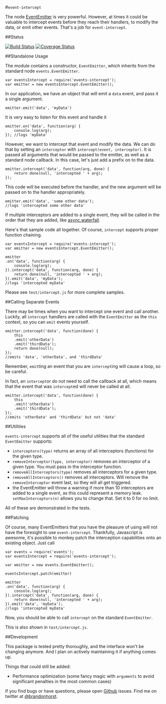 #`event-intercept`

The node [EventEmitter](http://nodejs.org/api/events.html) is very powerful. However, at times it could be valuable to intercept events before they reach their handlers, to modify the data, or emit other events. That's a job for `event-intercept`.

##Status

[![Build Status](https://travis-ci.org/brandonhorst/events-intercept.svg?branch=master)](https://travis-ci.org/brandonhorst/events-intercept)
[![Coverage Status](https://coveralls.io/repos/brandonhorst/events-intercept/badge.png?branch=master)](https://coveralls.io/r/brandonhorst/events-intercept?branch=master)

##Standalone Usage

The module contains a constructor, `EventEmitter`, which inherits from the standard node `events.EventEmitter`.

	var eventsIntercept = require('events-intercept');
	var emitter = new eventsIntercept.EventEmitter();

In our application, we have an object that will emit a `data` event, and pass it a single argument.

	emitter.emit('data', 'myData')

It is very easy to listen for this event and handle it

	emitter.on('data', function(arg) {
		console.log(arg);
	}); //logs 'myData'

However, we want to intercept that event and modify the data. We can do that by setting an `interceptor` with `intercept(event, interceptor)`. It is passed all arguments that would be passed to the emitter, as well as a standard node callback. In this case, let's just add a prefix on to the data.

	emitter.intercept('data', function(arg, done) {
		return done(null, 'intercepted ' + arg);
	});

This code will be executed before the handler, and the new argument will be passed on to the handler appropriately.

	emitter.emit('data', 'some other data');
	//logs 'intercepted some other data'

If multiple interceptors are added to a single event, they will be called in the order that they are added, like [async.waterfall](https://github.com/caolan/async#waterfall).

Here's that sample code all together. Of course, `intercept` supports proper function chaining.

	var eventsIntercept = require('events-intercept');
	var emitter = new eventsIntercept.EventEmitter();

	emitter
	.on('data', function(arg) {
		console.log(arg);
	}).intercept('data', function(arg, done) {
		return done(null, 'intercepted ' + arg);
	}).emit('data', 'myData');
	//logs 'intercepted myData'

Please see `test/intercept.js` for more complete samples.

##Calling Separate Events

There may be times when you want to intercept one event and call another. Luckily, all `intercept` handlers are called with the `EventEmitter` as the `this` context, so you can `emit` events yourself.

	emitter.intercept('data', function(done) {
		this
		.emit('otherData')
		.emit('thirdData');
		return done(null);
	});
	//emits 'data', 'otherData', and 'thirdData'

Remember, `emit`ting an event that you are `intercept`ing will cause a loop, so be careful.

In fact, an `intercept`or do not need to call the callback at all, which means that the event that was `intercept`ed will never be called at all.


	emitter.intercept('data', function(done) {
		this
		.emit('otherData')
		.emit('thirdData');
	});
	//emits 'otherData' and 'thirdData' but not 'data'

##Utilities

`events-intercept` supports all of the useful utilities that the standard `EventEmitter` supports:

* `interceptors(type)` returns an array of all interceptors (functions) for the given type.
* `removeInterceptor(type, interceptor)` removes an interceptor of a given type. You must pass in the interceptor function.
* `removeAllInterceptors(type)` removes all interceptors for a given type.
* `removeAllInterceptors()` removes all interceptors. Will remove the `removeInterceptor` event last, so they will all get triggered.
* the EventEmitter will throw a warning if more than 10 interceptors are added to a single event, as this could represent a memory leak. `setMaxInterceptors(n)` allows you to change that. Set it to 0 for no limit.

All of these are demonstrated in the tests.

##Patching

Of course, many EventEmitters that you have the pleasure of using will not have the foresight to use `event-intercept`. Thankfully, Javascript is awesome, it's possible to monkey patch the interception capabilities onto an existing object. Just call

	var events = require('events');
	var eventsIntercept = require('events-intercept');

	var emitter = new events.EventEmitter();

	eventsIntercept.patch(emitter)

	emitter
	.on('data', function(arg) {
		console.log(arg);
	}).intercept('data', function(arg, done) {
		return done(null, 'intercepted ' + arg);
	}).emit('data', 'myData');
	//logs 'intercepted myData'

Now, you should be able to call `intercept` on the standard `EventEmitter`.

This is also shown in `test/intercept.js`.

##Development

This package is tested pretty thoroughly, and the interface won't be changing anymore. And I plan on actively maintaining it if anything comes up.

Things that could still be added:

* Performance optimization (some fancy magic with `arguments` to avoid significant penalties in the most common cases)

If you find bugs or have questions, please open [Github](https://github.com/brandonhorst/events-intercept) issues. Find me on twitter at [@brandonhorst](https://twitter.com/brandonhorst).
